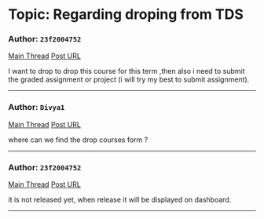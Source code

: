# Topic: Regarding droping from TDS

### Author: `23f2004752`
[Main Thread](https://discourse.onlinedegree.iitm.ac.in/t/regarding-droping-from-tds/164291)
[Post URL](https://discourse.onlinedegree.iitm.ac.in/t/regarding-droping-from-tds/164291/1)

[post_number]: 1
I want to drop to drop this course for this term ,then also i need to submit the graded assignment or project (i will try my best to submit assignment).

---

### Author: `Divya1`
[Main Thread](https://discourse.onlinedegree.iitm.ac.in/t/regarding-droping-from-tds/164291)
[Post URL](https://discourse.onlinedegree.iitm.ac.in/t/regarding-droping-from-tds/164291/2)

[post_number]: 2
where can we find the    drop courses form ?

---

### Author: `23f2004752`
[Main Thread](https://discourse.onlinedegree.iitm.ac.in/t/regarding-droping-from-tds/164291)
[Post URL](https://discourse.onlinedegree.iitm.ac.in/t/regarding-droping-from-tds/164291/3)

[post_number]: 3
it is not released yet, when release it will be displayed on dashboard.

[reply_to_post_number]: 2

---
